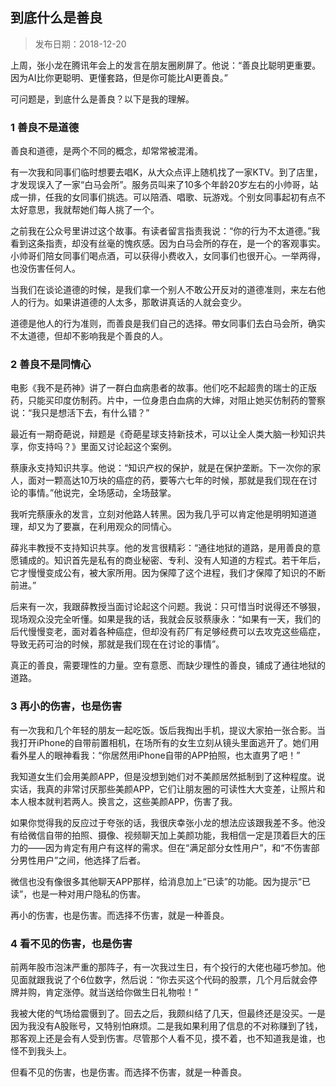 ## 到底什么是善良

> 发布日期：2018-12-20

上周，张小龙在腾讯年会上的发言在朋友圈刷屏了。他说：“善良比聪明更重要。因为AI比你更聪明、更懂套路，但是你可能比AI更善良。”

可问题是，到底什么是善良？以下是我的理解。

### 1 善良不是道德

善良和道德，是两个不同的概念，却常常被混淆。

有一次我和同事们临时想要去唱K，从大众点评上随机找了一家KTV。到了店里，才发现误入了一家“白马会所”。服务员叫来了10多个年龄20岁左右的小帅哥，站成一排，任我的女同事们挑选。可以陪酒、唱歌、玩游戏。个别女同事起初有点不太好意思，我就帮她们每人挑了一个。

之前我在公众号里讲过这个故事。有读者留言指责我说：“你的行为不太道德。”我看到这条指责，却没有丝毫的愧疚感。因为白马会所的存在，是一个的客观事实。小帅哥们陪女同事们喝点酒，可以获得小费收入，女同事们也很开心。一举两得，也没伤害任何人。

当我们在谈论道德的时候，是我们拿一个别人不敢公开反对的道德准则，来左右他人的行为。如果讲道德的人太多，那敢讲真话的人就会变少。

道德是他人的行为准则，而善良是我们自己的选择。帶女同事们去白马会所，确实不太道德，但却不影响我是个善良的人。

### 2 善良不是同情心

电影《我不是药神》讲了一群白血病患者的故事。他们吃不起超贵的瑞士的正版药，只能买印度仿制药。片中，一位身患白血病的大婶，对阻止她买仿制药的警察说：“我只是想活下去，有什么错？”

最近有一期奇葩说，辩题是《奇葩星球支持新技术，可以让全人类大脑一秒知识共享，你支持吗？》里面又讨论起这个案例。

蔡康永支持知识共享。他说：“知识产权的保护，就是在保护垄断。下一次你的家人，面对一颗高达10万块的癌症的药，要等六七年的时候，那就是我们现在在讨论的事情。”他说完，全场感动，全场鼓掌。

我听完蔡康永的发言，立刻对他路人转黑。因为我几乎可以肯定他是明明知道道理，却又为了要赢，在利用观众的同情心。

薛兆丰教授不支持知识共享。他的发言很精彩：“通往地狱的道路，是用善良的意愿铺成的。知识首先是私有的商业秘密、专利、没有人知道的方程式。若干年后，它才慢慢变成公有，被大家所用。因为保障了这个进程，我们才保障了知识的不断前进。”

后来有一次，我跟薛教授当面讨论起这个问题。我说：只可惜当时说得还不够狠，现场观众没完全听懂。如果是我的话，我就会反驳蔡康永：“如果有一天，我们的后代慢慢变老，面对着各种癌症，但却没有药厂有足够经费可以去攻克这些癌症，导致无药可治的时候，那就是我们现在在讨论的事情”。

真正的善良，需要理性的力量。空有意愿、而缺少理性的善良，铺成了通往地狱的道路。

### 3 再小的伤害，也是伤害

有一次我和几个年轻的朋友一起吃饭。饭后我掏出手机，提议大家拍一张合影。当我打开iPhone的自带前置相机，在场所有的女生立刻从镜头里面逃开了。她们用看外星人的眼神看我：“你居然用iPhone自带的APP拍照，也太直男了吧！”

我知道女生们会用美颜APP，但是没想到她们对不美颜居然抵制到了这种程度。说实话，我真的非常讨厌那些美颜APP，它们让朋友圈的可读性大大变差，让照片和本人根本就判若两人。换言之，这些美颜APP，伤害了我。

如果你觉得我的反应过于夸张的话，我很庆幸张小龙的想法应该跟我差不多。他没有给微信自带的拍照、摄像、视频聊天加上美颜功能，我相信一定是顶着巨大的压力的——因为肯定有用户有这样的需求。但在“满足部分女性用户”，和“不伤害部分男性用户”之间，他选择了后者。

微信也没有像很多其他聊天APP那样，给消息加上“已读”的功能。因为提示“已读”，也是一种对用户隐私的伤害。

再小的伤害，也是伤害。而选择不伤害，就是一种善良。

### 4 看不见的伤害，也是伤害

前两年股市泡沫严重的那阵子，有一次我过生日，有个投行的大佬也碰巧参加。他见面就跟我说了个6位数字，然后说：“你去买这个代码的股票，几个月后就会停牌并购，肯定涨停。就当送给你做生日礼物啦！”

我被大佬的气场给震慑到了。回去之后，我颇纠结了几天，但最终还是没买。一是因为我没有A股账号，又特别怕麻烦。二是我如果利用了信息的不对称赚到了钱，那客观上还是会有人受到伤害。尽管那个人看不见，摸不着，也不知道我是谁，也怪不到我头上。

但看不见的伤害，也是伤害。而选择不伤害，就是一种善良。
